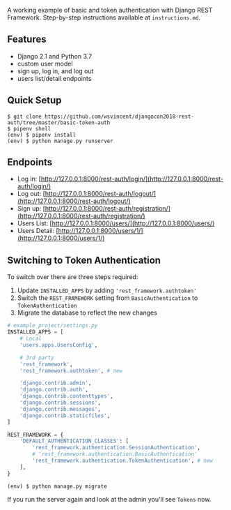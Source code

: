 A working example of basic and token authentication with Django REST Framework. Step-by-step instructions available at `instructions.md`.

## Features

- Django 2.1 and Python 3.7
- custom user model
- sign up, log in, and log out
- users list/detail endpoints

## Quick Setup

```
$ git clone https://github.com/wsvincent/djangocon2018-rest-auth/tree/master/basic-token-auth
$ pipenv shell
(env) $ pipenv install
(env) $ python manage.py runserver
```

## Endpoints

- Log in: [http://127.0.0.1:8000/rest-auth/login/](http://127.0.0.1:8000/rest-auth/login/)
- Log out: [http://127.0.0.1:8000/rest-auth/logout/](http://127.0.0.1:8000/rest-auth/logout/)
- Sign up: [http://127.0.0.1:8000/rest-auth/registration/](http://127.0.0.1:8000/rest-auth/registration/)
- Users List: [http://127.0.0.1:8000/users/](http://127.0.0.1:8000/users/)
- Users Detail: [http://127.0.0.1:8000/users/1/](http://127.0.0.1:8000/users/1/)

## Switching to Token Authentication

To switch over there are three steps required:

1. Update `INSTALLED_APPS` by adding `'rest_framework.authtoken'`
2. Switch the `REST_FRAMEWORK` setting from `BasicAuthentication` to `TokenAuthentication`
3. Migrate the database to reflect the new changes

```python
# example_project/settings.py
INSTALLED_APPS = [
    # Local
    'users.apps.UsersConfig',

    # 3rd party
    'rest_framework',
    'rest_framework.authtoken', # new

    'django.contrib.admin',
    'django.contrib.auth',
    'django.contrib.contenttypes',
    'django.contrib.sessions',
    'django.contrib.messages',
    'django.contrib.staticfiles',
]

REST_FRAMEWORK = {
    'DEFAULT_AUTHENTICATION_CLASSES': [
        'rest_framework.authentication.SessionAuthentication',
        # 'rest_framework.authentication.BasicAuthentication'
        'rest_framework.authentication.TokenAuthentication', # new
    ],
}
```

```
(env) $ python manage.py migrate
```

If you run the server again and look at the admin you'll see `Tokens` now.
